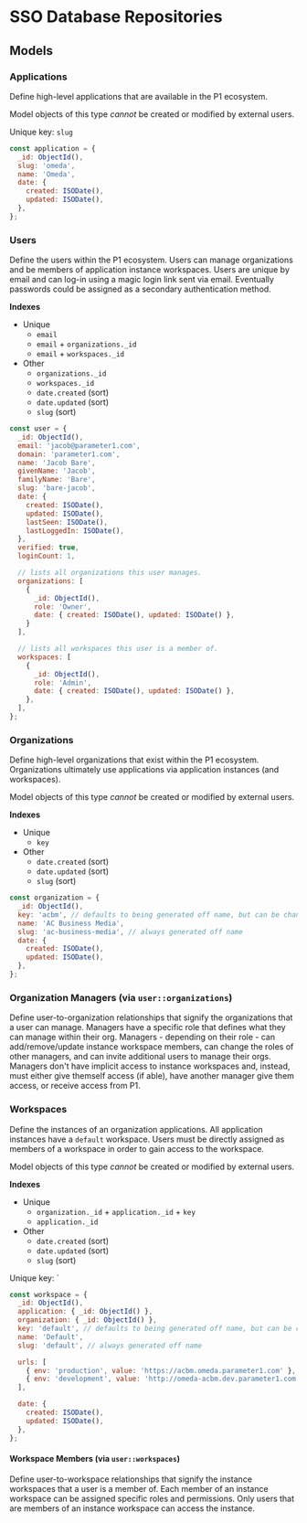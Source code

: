# SSO Database Repositories

## Models

### Applications
Define high-level applications that are available in the P1 ecosystem.

Model objects of this type _cannot_ be created or modified by external users.

Unique key: `slug`

```js
const application = {
  _id: ObjectId(),
  slug: 'omeda',
  name: 'Omeda',
  date: {
    created: ISODate(),
    updated: ISODate(),
  },
};
```

### Users
Define the users within the P1 ecosystem. Users can manage organizations and be members of application instance workspaces. Users are unique by email and can log-in using a magic login link sent via email. Eventually passwords could be assigned as a secondary authentication method.


**Indexes**
- Unique
  - `email`
  - `email` + `organizations._id`
  - `email` + `workspaces._id`
- Other
  - `organizations._id`
  - `workspaces._id`
  - `date.created` (sort)
  - `date.updated` (sort)
  - `slug` (sort)


```js
const user = {
  _id: ObjectId(),
  email: 'jacob@parameter1.com',
  domain: 'parameter1.com',
  name: 'Jacob Bare',
  givenName: 'Jacob',
  familyName: 'Bare',
  slug: 'bare-jacob',
  date: {
    created: ISODate(),
    updated: ISODate(),
    lastSeen: ISODate(),
    lastLoggedIn: ISODate(),
  },
  verified: true,
  loginCount: 1,

  // lists all organizations this user manages.
  organizations: [
    {
      _id: ObjectId(),
      role: 'Owner',
      date: { created: ISODate(), updated: ISODate() },
    }
  ],

  // lists all workspaces this user is a member of.
  workspaces: [
    {
      _id: ObjectId(),
      role: 'Admin',
      date: { created: ISODate(), updated: ISODate() },
    },
  ],
};
```

### Organizations
Define high-level organizations that exist within the P1 ecosystem. Organizations ultimately use applications via application instances (and workspaces).

Model objects of this type _cannot_ be created or modified by external users.

**Indexes**
- Unique
  - `key`
- Other
  - `date.created` (sort)
  - `date.updated` (sort)
  - `slug` (sort)

```js
const organization = {
  _id: ObjectId(),
  key: 'acbm', // defaults to being generated off name, but can be changed
  name: 'AC Business Media',
  slug: 'ac-business-media', // always generated off name
  date: {
    created: ISODate(),
    updated: ISODate(),
  },
};
```

### Organization Managers (via `user::organizations`)
Define user-to-organization relationships that signify the organizations that a user can manage. Managers have a specific role that defines what they can manage within their org. Managers - depending on their role - can add/remove/update instance workspace members, can change the roles of other managers, and can invite additional users to manage their orgs. Managers don't have implicit access to instance workspaces and, instead, must either give themself access (if able), have another manager give them access, or receive access from P1.

### Workspaces
Define the instances of an organization applications. All application instances have a `default` workspace. Users must be directly assigned as members of a workspace in order to gain access to the workspace.

Model objects of this type _cannot_ be created or modified by external users.


**Indexes**
- Unique
  - `organization._id` + `application._id` + `key`
  - `application._id`
- Other
  - `date.created` (sort)
  - `date.updated` (sort)
  - `slug` (sort)

Unique key: `

```js
const workspace = {
  _id: ObjectId(),
  application: { _id: ObjectId() },
  organization: { _id: ObjectId() },
  key: 'default', // defaults to being generated off name, but can be changed
  name: 'Default',
  slug: 'default', // always generated off name

  urls: [
    { env: 'production', value: 'https://acbm.omeda.parameter1.com' },
    { env: 'development', value: 'http://omeda-acbm.dev.parameter1.com' },
  ],

  date: {
    created: ISODate(),
    updated: ISODate(),
  },
};
```

#### Workspace Members (via `user::workspaces`)
Define user-to-workspace relationships that signify the instance workspaces that a user is a member of. Each member of an instance workspace can be assigned specific roles and permissions. Only users that are members of an instance workspace can access the instance.
